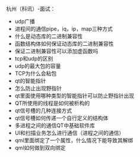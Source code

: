 杭州（科讯）-面试：

* udp广播
* 进程间的通信pipe，iq，ip，map三种方式
* 什么是动态库的二进制兼容性
* 函数结构体如何保证动态库的二进制兼容性
* 保证二进制兼容性可以添加虚函数吗
* tcp和udp的区别
* udp的最大包的容量
* TCP为什么会粘包
* qt的智能指针
* 怎么防止出现野指针
* qt里面使用哪种类型的智能指针可以防止野指针出现
* QT所使用的线程是如何被析构的
* qt信号槽的几种连接方式
* qt信号槽如何传递一个自行定义的结构体
* 多进程之间的通信QT中基础软件库
* UI和扫描业务怎么进行通信（进程之间的通信）
* qml里面绑定了一个属性，什么情况下能导致其解绑
* qml如何做到双向绑定

